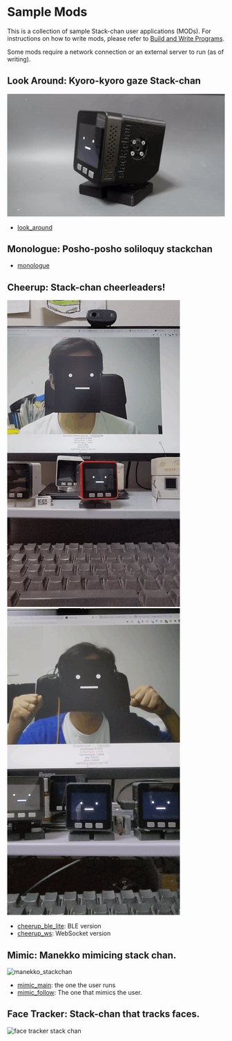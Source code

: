 # Sample Mods

This is a collection of sample Stack-chan user applications (MODs).
For instructions on how to write mods, please refer to [Build and Write Programs](./docs/flashing-firmware_en.md).

Some mods require a network connection or an external server to run (as of writing).

## Look Around: Kyoro-kyoro gaze Stack-chan

![squeaking Stack-chan](../../docs/images/stackchan.gif)

- [look_around](./look_around/)

## Monologue: Posho-posho soliloquy stackchan

- [monologue](./monologue/)

## Cheerup: Stack-chan cheerleaders!

![face-sync](../docs/images/face-sync.gif)
![Stack-chan Cheerup](../docs/images/cheerup.gif)

- [cheerup_ble_lite](./cheerup_ble_lite/): BLE version
- [cheerup_ws](./cheerup_ws/): WebSocket version

## Mimic: Manekko mimicing stack chan.

![manekko_stackchan](../docs/images/mimic.gif)

- [mimic_main](./mimic_main/): the one the user runs
- [mimic_follow](./mimic_follow/): The one that mimics the user.

## Face Tracker: Stack-chan that tracks faces.

![face tracker stack chan](../docs/images/face-tracker.gif)
